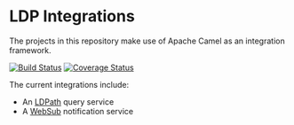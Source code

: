 # LDP Integrations

The projects in this repository make use of Apache Camel as an integration framework.

[![Build Status](https://travis-ci.org/trellis-ldp/camel-ldp-recipes.svg?branch=master)](https://travis-ci.org/trellis-ldp/camel-ldp-recipes)
[![Coverage Status](https://coveralls.io/repos/github/trellis-ldp/camel-ldp-recipes/badge.svg?branch=master)](https://coveralls.io/github/trellis-ldp/camel-ldp-recipes?branch=master)

The current integrations include:

  * An [LDPath](https://marmotta.apache.org/ldpath/) query service
  * A [WebSub](https://www.w3.org/TR/websub/) notification service
